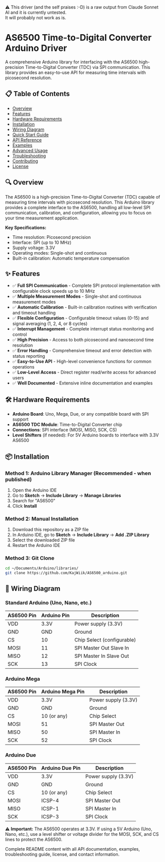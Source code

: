 :warning: This driver (and the self praises :-D) is a raw output from Claude Sonnet AI and it is currently untested.  
It will probably not work as is.

# AS6500 Time-to-Digital Converter Arduino Driver

A comprehensive Arduino library for interfacing with the AS6500 high-precision Time-to-Digital Converter (TDC) via SPI communication. This library provides an easy-to-use API for measuring time intervals with picosecond resolution.

## 📋 Table of Contents

- [Overview](#overview)
- [Features](#features)
- [Hardware Requirements](#hardware-requirements)
- [Installation](#installation)
- [Wiring Diagram](#wiring-diagram)
- [Quick Start Guide](#quick-start-guide)
- [API Reference](#api-reference)
- [Examples](#examples)
- [Advanced Usage](#advanced-usage)
- [Troubleshooting](#troubleshooting)
- [Contributing](#contributing)
- [License](#license)

## 🔍 Overview

The AS6500 is a high-precision Time-to-Digital Converter (TDC) capable of measuring time intervals with picosecond resolution. This Arduino library provides a complete interface to the AS6500, handling all low-level SPI communication, calibration, and configuration, allowing you to focus on your time measurement application.

**Key Specifications:**
- Time resolution: Picosecond precision
- Interface: SPI (up to 10 MHz)
- Supply voltage: 3.3V
- Operating modes: Single-shot and continuous
- Built-in calibration: Automatic temperature compensation

## ✨ Features

- ✅ **Full SPI Communication** - Complete SPI protocol implementation with configurable clock speeds up to 10 MHz
- ✅ **Multiple Measurement Modes** - Single-shot and continuous measurement modes
- ✅ **Automatic Calibration** - Built-in calibration routines with verification and timeout handling
- ✅ **Flexible Configuration** - Configurable timeout values (0-15) and signal averaging (1, 2, 4, or 8 cycles)
- ✅ **Interrupt Management** - Complete interrupt status monitoring and control
- ✅ **High Precision** - Access to both picosecond and nanosecond time resolution
- ✅ **Error Handling** - Comprehensive timeout and error detection with status reporting
- ✅ **Easy-to-Use API** - High-level convenience functions for common operations
- ✅ **Low-Level Access** - Direct register read/write access for advanced users
- ✅ **Well Documented** - Extensive inline documentation and examples

## 🛠️ Hardware Requirements

- **Arduino Board**: Uno, Mega, Due, or any compatible board with SPI support
- **AS6500 TDC Module**: Time-to-Digital Converter chip
- **Connections**: SPI interface (MOSI, MISO, SCK, CS)
- **Level Shifters** (if needed): For 5V Arduino boards to interface with 3.3V AS6500

## 📦 Installation

### Method 1: Arduino Library Manager (Recommended - when published)
1. Open the Arduino IDE
2. Go to **Sketch** → **Include Library** → **Manage Libraries**
3. Search for "AS6500"
4. Click **Install**

### Method 2: Manual Installation
1. Download this repository as a ZIP file
2. In Arduino IDE, go to **Sketch** → **Include Library** → **Add .ZIP Library**
3. Select the downloaded ZIP file
4. Restart the Arduino IDE

### Method 3: Git Clone
```bash
cd ~/Documents/Arduino/libraries/
git clone https://github.com/KajWiik/AS6500_arduino.git
```

## 🔌 Wiring Diagram

### Standard Arduino (Uno, Nano, etc.)

| AS6500 Pin | Arduino Pin | Description          |
|------------|-------------|----------------------|
| VDD        | 3.3V        | Power supply (3.3V)  |
| GND        | GND         | Ground               |
| CS         | 10          | Chip Select (configurable) |
| MOSI       | 11          | SPI Master Out Slave In |
| MISO       | 12          | SPI Master In Slave Out |
| SCK        | 13          | SPI Clock            |

### Arduino Mega

| AS6500 Pin | Arduino Mega Pin | Description          |
|------------|------------------|----------------------|
| VDD        | 3.3V             | Power supply (3.3V)  |
| GND        | GND              | Ground               |
| CS         | 10 (or any)      | Chip Select          |
| MOSI       | 51               | SPI Master Out       |
| MISO       | 50               | SPI Master In        |
| SCK        | 52               | SPI Clock            |

### Arduino Due

| AS6500 Pin | Arduino Due Pin  | Description          |
|------------|------------------|----------------------|
| VDD        | 3.3V             | Power supply (3.3V)  |
| GND        | GND              | Ground               |
| CS         | 10 (or any)      | Chip Select          |
| MOSI       | ICSP-4           | SPI Master Out       |
| MISO       | ICSP-1           | SPI Master In        |
| SCK        | ICSP-3           | SPI Clock            |

⚠️ **Important:** The AS6500 operates at 3.3V. If using a 5V Arduino (Uno, Nano, etc.), use a level shifter or voltage divider for the MOSI, SCK, and CS lines to protect the AS6500.

Complete README content with all API documentation, examples, troubleshooting guide, license, and contact information.
